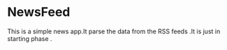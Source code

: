 # NewsFeed
This is a simple news app.It parse the data from the RSS feeds .It is just in starting phase .
